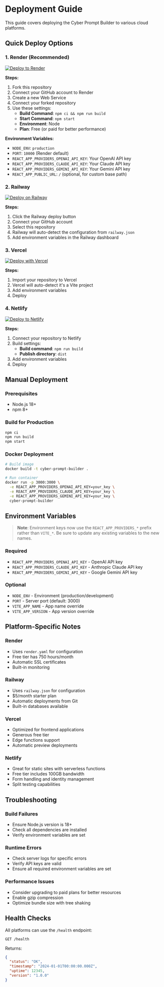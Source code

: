 # Deployment Guide

This guide covers deploying the Cyber Prompt Builder to various cloud platforms.

## Quick Deploy Options

### 1. Render (Recommended)

[![Deploy to Render](https://render.com/images/deploy-to-render-button.svg)](https://render.com/deploy)

**Steps:**
1. Fork this repository
2. Connect your GitHub account to Render
3. Create a new Web Service
4. Connect your forked repository
5. Use these settings:
   - **Build Command**: `npm ci && npm run build`
   - **Start Command**: `npm start`
   - **Environment**: Node
   - **Plan**: Free (or paid for better performance)

**Environment Variables:**
- `NODE_ENV`: `production`
- `PORT`: `10000` (Render default)
- `REACT_APP_PROVIDERS_OPENAI_API_KEY`: Your OpenAI API key
- `REACT_APP_PROVIDERS_CLAUDE_API_KEY`: Your Claude API key  
- `REACT_APP_PROVIDERS_GEMINI_API_KEY`: Your Gemini API key
- `REACT_APP_PUBLIC_URL`: `/` (optional, for custom base path)

### 2. Railway

[![Deploy on Railway](https://railway.app/button.svg)](https://railway.app/deploy)

**Steps:**
1. Click the Railway deploy button
2. Connect your GitHub account
3. Select this repository
4. Railway will auto-detect the configuration from `railway.json`
5. Add environment variables in the Railway dashboard

### 3. Vercel

[![Deploy with Vercel](https://vercel.com/button)](https://vercel.com/new)

**Steps:**
1. Import your repository to Vercel
2. Vercel will auto-detect it's a Vite project
3. Add environment variables
4. Deploy

### 4. Netlify

[![Deploy to Netlify](https://www.netlify.com/img/deploy/button.svg)](https://app.netlify.com/start)

**Steps:**
1. Connect your repository to Netlify
2. Build settings:
   - **Build command**: `npm run build`
   - **Publish directory**: `dist`
3. Add environment variables
4. Deploy

## Manual Deployment

### Prerequisites
- Node.js 18+ 
- npm 8+

### Build for Production
```bash
npm ci
npm run build
npm start
```

### Docker Deployment
```bash
# Build image
docker build -t cyber-prompt-builder .

# Run container
docker run -p 3000:3000 \
  -e REACT_APP_PROVIDERS_OPENAI_API_KEY=your_key \
  -e REACT_APP_PROVIDERS_CLAUDE_API_KEY=your_key \
  -e REACT_APP_PROVIDERS_GEMINI_API_KEY=your_key \
  cyber-prompt-builder
```

## Environment Variables
> **Note**: Environment keys now use the `REACT_APP_PROVIDERS_*` prefix rather than `VITE_*`. Be sure to update any existing variables to the new names.

### Required
- `REACT_APP_PROVIDERS_OPENAI_API_KEY` - OpenAI API key
- `REACT_APP_PROVIDERS_CLAUDE_API_KEY` - Anthropic Claude API key
- `REACT_APP_PROVIDERS_GEMINI_API_KEY` - Google Gemini API key

### Optional
- `NODE_ENV` - Environment (production/development)
- `PORT` - Server port (default: 3000)
- `VITE_APP_NAME` - App name override
- `VITE_APP_VERSION` - App version override

## Platform-Specific Notes

### Render
- Uses `render.yaml` for configuration
- Free tier has 750 hours/month
- Automatic SSL certificates
- Built-in monitoring

### Railway
- Uses `railway.json` for configuration  
- $5/month starter plan
- Automatic deployments from Git
- Built-in databases available

### Vercel
- Optimized for frontend applications
- Generous free tier
- Edge functions support
- Automatic preview deployments

### Netlify
- Great for static sites with serverless functions
- Free tier includes 100GB bandwidth
- Form handling and identity management
- Split testing capabilities

## Troubleshooting

### Build Failures
- Ensure Node.js version is 18+
- Check all dependencies are installed
- Verify environment variables are set

### Runtime Errors
- Check server logs for specific errors
- Verify API keys are valid
- Ensure all required environment variables are set

### Performance Issues
- Consider upgrading to paid plans for better resources
- Enable gzip compression
- Optimize bundle size with tree shaking

## Health Checks

All platforms can use the `/health` endpoint:
```
GET /health
```

Returns:
```json
{
  "status": "OK",
  "timestamp": "2024-01-01T00:00:00.000Z",
  "uptime": 12345,
  "version": "1.0.0"
}
```